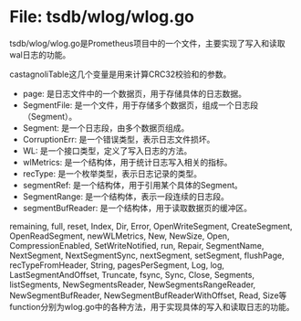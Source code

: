 # File: tsdb/wlog/wlog.go

tsdb/wlog/wlog.go是Prometheus项目中的一个文件，主要实现了写入和读取wal日志的功能。

castagnoliTable这几个变量是用来计算CRC32校验和的参数。

- page: 是日志文件中的一个数据页，用于存储具体的日志数据。
- SegmentFile: 是一个文件，用于存储多个数据页，组成一个日志段（Segment）。
- Segment: 是一个日志段，由多个数据页组成。
- CorruptionErr: 是一个错误类型，表示日志文件损坏。
- WL: 是一个接口类型，定义了写入日志的方法。
- wlMetrics: 是一个结构体，用于统计日志写入相关的指标。
- recType: 是一个枚举类型，表示日志记录的类型。
- segmentRef: 是一个结构体，用于引用某个具体的Segment。
- SegmentRange: 是一个结构体，表示一段连续的日志段。
- segmentBufReader: 是一个结构体，用于读取数据页的缓冲区。

remaining, full, reset, Index, Dir, Error, OpenWriteSegment, CreateSegment, OpenReadSegment, newWLMetrics, New, NewSize, Open, CompressionEnabled, SetWriteNotified, run, Repair, SegmentName, NextSegment, NextSegmentSync, nextSegment, setSegment, flushPage, recTypeFromHeader, String, pagesPerSegment, Log, log, LastSegmentAndOffset, Truncate, fsync, Sync, Close, Segments, listSegments, NewSegmentsReader, NewSegmentsRangeReader, NewSegmentBufReader, NewSegmentBufReaderWithOffset, Read, Size等function分别为wlog.go中的各种方法，用于实现具体的写入和读取日志的功能。


